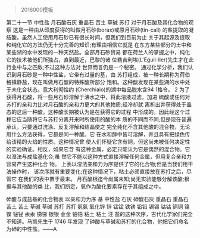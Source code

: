 # 
> 2018000模板

第二十一节
中性盐 月石酸石灰
重晶石 苦土 草碱 苏打
对于月石酸及其化合物的观察
这是一种由从印度获得的叫做月石砂(borax)或原月石砂(tin-call) 的盐提取的凝结酸。虽然人工使用月石砂已有很长时间，但我们到目前为止 关于其起源及提取和纯化它的方法仍无十分完善的知识;有理由相信它就是 在东方某些部分的土中和某些湖的水中发现的一种天然盐。全部月石砂贸易 都在荷兰人的掌握之中，纯化它的技术被他们所独占，直到最近，巴黎的诸 位勒吉利埃(L'Eguil-lier)先生才在此行业中与之匹敌;不过这种方法对 世界而言仍是一个秘密。
通过化学分析，我们认识到月石砂是一种中性盐，它带有过量的基，由 苏打组成，被一种长期称为荷伯格镇静盐，现在叫做月石酸的特殊酸所部分 饱和。这种酸发现在某些湖的水中处于未化合状态。意大利彻恰约
(Cherchiaio)的湖中每品脱水含94 1格令。 2
为了获得月石酸，将一些月石砂溶解于沸水之中，将此溶液过滤，加进 硫酸或任何对苏打的亲和力比对月石酸的亲和力更大的其他物质;经冷却就 离析出并获得处于晶态的这后一种酸。这种酸长期被认为是在获得它的过程 中形成的，因此经这个过程它应当随将它与苏打分离开来时所使用的酸的本 质的不同而不同;但是现在普遍承认，只要通过洗涤、反复溶解和结晶使之 完全纯化不含其他酸的混合物，无论用什么方法获得，它都是同一种酸。它 在水和醇中皆可溶解，并且具有把绿色传给该精的火焰的性质。这种情况曾 使人们怀疑它含有铜，但这尚未被任何决定性的实验确证。相反，如果它含 有这种金属，必定只能认为它是偶然的混合物。它以湿法与成盐基化合;虽 然它不能以这种方式直接溶解任何金属，但用复合亲和力容易产生这种化合 物。
上表以湿法亲和力为序提供了它的化合物;但是当我们用干法操作时， 该次序就有重要变化;在这种情况下，粘土必须直接放在苏打之后，尽管它 在我们的表中置于最末。
月石酸根迄今尚属未知;尚无实验能够分解该酸;根据与其他酸的类 比，我们断定，氧作为酸化要素存在于其组成之中。
 
砷酸与成盐基的化合物表 以亲和力为序
基 中性盐 石灰 砷酸石灰 重晶石 重晶石 苦土 苦土 草碱 草碱 苏打 苏打 氨氨 氧化锌 锌
锰锰 铁铁 铅铅 锡锡 钴钴 铜铜 镍镍 铋铋 汞汞 锑锑 银银 金金 铂铂
粘土 粘土
注 盐的这种次序，古代化学家们完全不知道。马凯先生于 1746 年发现 了砷酸与草碱和苏打的化合物，他把它们命名为砷的中性盐。——A

